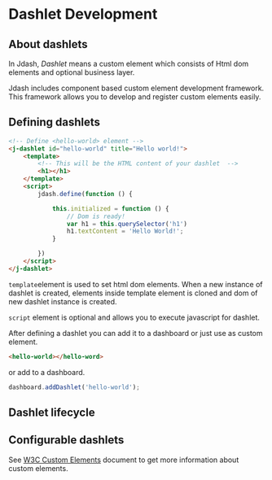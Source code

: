# Dashlet Development

## About dashlets
In Jdash, *Dashlet* means a custom element which consists of Html dom elements and optional business layer.

Jdash includes component based custom element development framework. This framework allows you to develop and register custom elements easily.

## Defining dashlets

```html
<!-- Define <hello-world> element -->
<j-dashlet id="hello-world" title="Hello world!">
    <template>
        <!-- This will be the HTML content of your dashlet  -->
        <h1></h1>
    </template>
    <script>
        jdash.define(function () {

            this.initialized = function () {
                // Dom is ready!
                var h1 = this.querySelector('h1')
                h1.textContent = 'Hello World!';
            }

        })
    </script>
</j-dashlet>
```

`template`element is used to set html dom elements. When a new instance of dashlet is created, elements inside template element is cloned and dom of new dashlet instance is created.

`script` element is optional and allows you to execute javascript for dashlet. 

After defining a dashlet you can add it to a dashboard or just use as custom element.

```html
<hello-world></hello-word>
```
or add to a dashboard.

```javascript
dashboard.addDashlet('hello-world');
```

## Dashlet lifecycle



## Configurable dashlets

See <a href=" https://www.w3.org/TR/custom-elements/" target="_blank">W3C Custom Elements</a> document to get more information about custom elements.